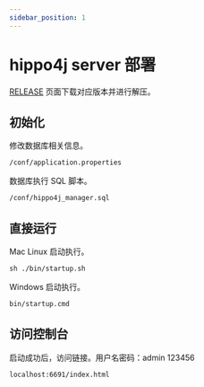 ```yaml
---
sidebar_position: 1
---
```


# hippo4j server 部署


[RELEASE](https://github.com/longtai-cn/hippo4j/releases) 页面下载对应版本并进行解压。

## 初始化

修改数据库相关信息。

```txt
/conf/application.properties
```

数据库执行 SQL 脚本。

```txt
/conf/hippo4j_manager.sql
```

## 直接运行

Mac Linux 启动执行。

```txt
sh ./bin/startup.sh
```

Windows 启动执行。

```txt
bin/startup.cmd
```

## 访问控制台

启动成功后，访问链接。用户名密码：admin 123456

```txt
localhost:6691/index.html
```
